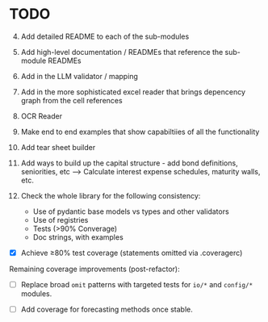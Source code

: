 # TODO

4. Add detailed README to each of the sub-modules
8. Add high-level documentation / READMEs that reference the sub-module READMEs

6. Add in the LLM validator / mapping 
7. Add in the more sophisticated excel reader that brings depencency graph from the cell references
13. OCR Reader

9. Make end to end examples that show capabiltiies of all the functionality
10. Add tear sheet builder

11. Add ways to build up the capital structure - add bond definitions, seniorities, etc --> Calculate interest expense schedules, maturity walls, etc. 

12. Check the whole library for the following consistency:
    - Use of pydantic base models vs types and other validators
    - Use of registries 
    - Tests (>90% Converage)
    - Doc strings, with examples

- [x] Achieve ≥80% test coverage (statements omitted via .coveragerc)

Remaining coverage improvements (post-refactor):
  - [ ] Replace broad `omit` patterns with targeted tests for `io/*` and `config/*` modules.
  - [ ] Add coverage for forecasting methods once stable.

